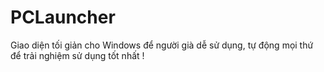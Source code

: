 # PCLauncher
Giao diện tối giản cho Windows để người già dễ sử dụng, tự động mọi thứ để trải nghiệm sử dụng tốt nhất !
